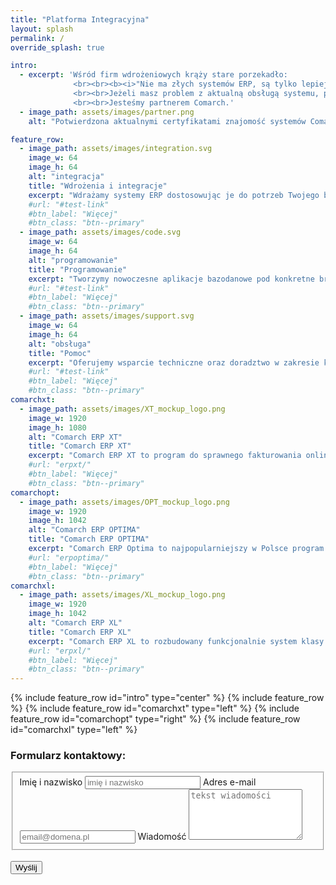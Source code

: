 ```yaml
---
title: "Platforma Integracyjna"
layout: splash
permalink: /
override_splash: true

intro: 
  - excerpt: 'Wśród firm wdrożeniowych krąży stare porzekadło:
              <br><br><b><i>"Nie ma złych systemów ERP, są tylko lepiej lub gorzej wdrożone"</i></b>.
              <br><br>Jeżeli masz problem z aktualną obsługą systemu, potrzebujesz pomocy przy wdrożeniu lub usprawnieniu procesów w Twojej firmie skontaktuj się z Nami.
              <br><br>Jesteśmy partnerem Comarch.'
  - image_path: assets/images/partner.png
    alt: "Potwierdzona aktualnymi certyfikatami znajomość systemów Comarch ERP"

feature_row:
  - image_path: assets/images/integration.svg
    image_w: 64
    image_h: 64
    alt: "integracja"
    title: "Wdrożenia i integracje"
    excerpt: "Wdrażamy systemy ERP dostosowując je do potrzeb Twojego biznesu. Integrujemy istniejące rozwiązania z systemami ERP."
    #url: "#test-link"
    #btn_label: "Więcej"
    #btn_class: "btn--primary"
  - image_path: assets/images/code.svg
    image_w: 64
    image_h: 64
    alt: "programowanie"
    title: "Programowanie"
    excerpt: "Tworzymy nowoczesne aplikacje bazodanowe pod konkretne branże, wykorzystując do tego najlepsze technologie i standardy kodowania."
    #url: "#test-link"
    #btn_label: "Więcej"
    #btn_class: "btn--primary"
  - image_path: assets/images/support.svg
    image_w: 64
    image_h: 64
    alt: "obsługa"
    title: "Pomoc"
    excerpt: "Oferujemy wsparcie techniczne oraz doradztwo w zakresie konfiguracji, wdrożenia i obsługi systemów ERP."
    #url: "#test-link"
    #btn_label: "Więcej"
    #btn_class: "btn--primary"
comarchxt: 
  - image_path: assets/images/XT_mockup_logo.png
    image_w: 1920
    image_h: 1080
    alt: "Comarch ERP XT"
    title: "Comarch ERP XT"
    excerpt: "Comarch ERP XT to program do sprawnego fakturowania online, kontroli magazynu, prowadzenia księgowości (KPiR i pełnej księgowości), raportowania oraz prowadzenia e-sklepu przeznaczony <b>dla mikro i małych firm</b>. W zależności od Twoich potrzeb możesz wybrać i płacić za te usługi, których potrzebujesz."
    #url: "erpxt/"
    #btn_label: "Więcej"
    #btn_class: "btn--primary"
comarchopt:
  - image_path: assets/images/OPT_mockup_logo.png
    image_w: 1920
    image_h: 1042
    alt: "Comarch ERP OPTIMA"
    title: "Comarch ERP OPTIMA"
    excerpt: "Comarch ERP Optima to najpopularniejszy w Polsce program przeznaczony <b>dla małych i średnich firm</b> z każdej branży. Dzięki modułom dedykowanym każdemu obszarowi biznesowemu (faktury, płace, kasa/bank, sprzedaż, handel z magazynem itd.) jest optymalnym systemem ERP do zarządzania firmą."
    #url: "erpoptima/"
    #btn_label: "Więcej"
    #btn_class: "btn--primary"
comarchxl:
  - image_path: assets/images/XL_mockup_logo.png
    image_w: 1920
    image_h: 1042
    alt: "Comarch ERP XL"
    title: "Comarch ERP XL"
    excerpt: "Comarch ERP XL to rozbudowany funkcjonalnie system klasy ERP przeznaczony <b>dla średnich i dużych firm</b>. Charakteryzuje się elastyczną budową modułową. Funkcjonalności systemu zgrupowane są w kilkunastu współpracujących ze sobą obszarach. Optymalna konfiguracja i ilość modułów dobierana jest na podstawie wnikliwej analizy potrzeb i specyfiki funkcjonowania firmy."
    #url: "erpxl/"
    #btn_label: "Więcej"
    #btn_class: "btn--primary"
---
```




{% include feature_row id="intro" type="center" %}
{% include feature_row %}
{% include feature_row id="comarchxt" type="left" %}
{% include feature_row id="comarchopt" type="right" %}
{% include feature_row id="comarchxl" type="left" %}

<h3>Formularz kontaktowy:</h3>
<script>
// javascript
window.onload = function() { 
  var el = document.getElementById('g-recaptcha-response'); 
  if (el) { 
    el.setAttribute('required', 'required'); 
  } 
}
</script>

<form id="fs-frm" name="simple-contact-form" accept-charset="utf-8" action="https://formspree.io/f/mleazawe" method="post">
  <fieldset id="fs-frm-inputs">
    <label for="full-name">Imię i nazwisko</label>
    <input type="text" name="name" id="full-name" placeholder="imię i nazwisko" required="">
    <label for="email-address">Adres e-mail</label>
    <input type="email" name="_replyto" id="email-address" placeholder="email@domena.pl" required="">
    <label for="message">Wiadomość</label>
    <textarea rows="5" name="message" id="message" placeholder="tekst wiadomości" required=""></textarea>
    <input type="hidden" name="_subject" id="email-subject" value="Wiadomość z integi.pl">
  </fieldset>
  <div class="g-recaptcha" data-sitekey="6LdmEoMcAAAAAKbg4gCnuwMoT-9Td64sjtXs9Xik"></div>
  <br/>
  <input type="submit" value="Wyślij">
</form>

